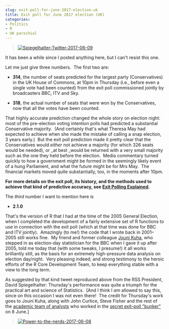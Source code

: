 ```yaml
---
slug: exit-poll-for-june-2017-election-uk
title: Exit poll for June 2017 election (UK)
categories:
- Politics
- R
- UK parochial
---
```


> [![Spiegelhalter-Twitter-2017-06-09](/assets/media/2017/06/spiegelhalter-twitter-2017-06-091.png)
](https://twitter.com/d_spiegel/status/873082399726358528)

It has been a while since I posted anything here, but I can't resist this one.

Let me just give three numbers.  The first two are:



	
  * **314**, the number of seats predicted for the largest party (Conservatives) in the UK House of Commons, at 10pm in Thursday (i.e., before even a single vote had been counted) from the exit poll commissioned jointly by broadcasters BBC, ITV and Sky.

	
  * **318**, the actual number of seats that were won by the Conservatives, now that all the votes have been counted.


That highly accurate prediction changed the whole story on election night: most of the pre-election voting intention polls had predicted a substantial Conservative majority.  (And certainly that's what Theresa May had expected to achieve when she made the mistake of calling a snap election, 3 years early.)  But the exit poll prediction made it pretty clear that the Conservatives would _either_ not achieve a majority (for which 326 seats would be needed), or _at best _would be returned with a very small majority such as the one they held before the election.  Media commentary turned quickly to how a government might be formed in the seemingly likely event of a hung Parliament, and what the future might be for Mrs May.  The financial markets moved quite substantially, too, in the moments after 10pm.

**For more details on the exit poll, its history, and the methods used to achieve that kind of predictive accuracy, see [Exit Polling Explained](http://warwick.ac.uk/exitpolling).**

The _third_ number I want to mention here is



	
  * **2.1.0**


That's the version of R that I had at the time of the 2005 General Election, when I completed the development of a fairly extensive set of R functions to use in connection with the exit poll (which at that time was done for BBC and ITV jointly).  Amazingly (to me!) the code that I wrote back in 2001–2005 still works fine.  My friend and former colleague [Jouni Kuha](http://stats.lse.ac.uk/kuha/), who stepped in as election-day statistician for the BBC when I gave it up after 2005, told me today that (with some tweaks, I presume!) it all works brilliantly still, as the basis for an extremely high-pressure data analysis on election day/night.  Very pleasing indeed; and strong testimony to the heroic efforts of the R Core Development Team, to keep everything stable with a view to the long term.

As suggested by that kind tweet reproduced above from the RSS President, David Spiegelhalter: Thursday's performance was quite a triumph for the practical art and science of Statistics.  [And I think I _am_ allowed to say this, since on this occasion I was not even there!  The credit for Thursday's work goes to Jouni Kuha, along with John Curtice, Steve Fisher and the rest of the [academic team of analysts](https://www.bloomberg.com/news/articles/2017-06-08/how-the-secret-general-election-2017-exit-poll-is-produced) who worked in the [secret exit-poll "bunker"](http://money.cnn.com/2017/06/08/news/exit-poll-uk-general-election/index.html) on 8 June.]


> [![Power-to-the-nerds-2017-06-08](/assets/media/2017/06/power-to-the-nerds-2017-06-08.png)](https://twitter.com/firthcity/status/872911999549812736)
